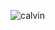 ![calvin]([!https://raw.githubusercontent.com/clowningtimes/clowningtimes/main/CAL%20PFP.webp](https://github.com/clowningtimes/clowningtimes/blob/f00564e1790085d73380955032b31b4e99e45b16/CALPFP.png))
